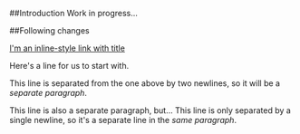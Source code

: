 ##Introduction
Work in progress...

##Following changes

[I'm an inline-style link with title](https://www.google.com "Google's Homepage")

Here's a line for us to start with.

This line is separated from the one above by two newlines, so it will be a *separate paragraph*.

This line is also a separate paragraph, but...
This line is only separated by a single newline, so it's a separate line in the *same paragraph*.
